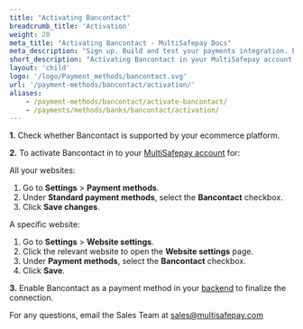 ```yaml
---
title: "Activating Bancontact"
breadcrumb_title: 'Activation'
weight: 20
meta_title: "Activating Bancontact - MultiSafepay Docs"
meta_description: "Sign up. Build and test your payments integration. Explore our products and services. Use our API reference, SDKs, and wrappers. Get support."
short_description: "Activating Bancontact in your MultiSafepay account and backend"
layout: 'child'
logo: '/logo/Payment_methods/bancontact.svg'
url: '/payment-methods/bancontact/activation/'
aliases: 
    - /payment-methods/bancontact/activate-bancontact/
    - /payments/methods/banks/bancontact/activation/
---
```


**1.** Check whether Bancontact is supported by your ecommerce platform.

**2.** To activate Bancontact in to your [MultiSafepay account](https://merchant.multisafepay.com) for:

All your websites:

1. Go to **Settings** > **Payment methods**.
2. Under **Standard payment methods**, select the **Bancontact** checkbox.
3. Click **Save changes**.

A specific website:

1. Go to **Settings** > **Website settings**.
2. Click the relevant website to open the **Website settings** page.
3. Under **Payment methods**, select the **Bancontact** checkbox.
4. Click **Save**.

**3.** Enable Bancontact as a payment method in your [backend](/getting-started/glossary/#backend) to finalize the connection.

For any questions, email the Sales Team at <sales@multisafepay.com>
